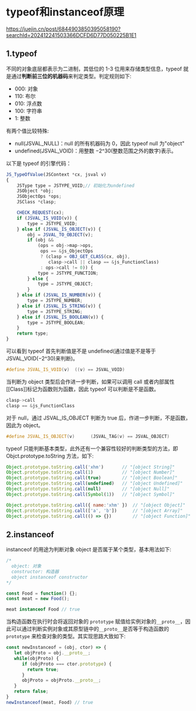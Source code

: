 # typeof和instanceof原理

https://juejin.cn/post/6844903850395058190?searchId=202412241503366DCFD6D77D050225B1E1

## 1.typeof

不同的对象底层都表示为二进制，其低位的 1-3 位用来存储类型信息，typeof 就是通过**判断前三位的机器码**来判定类型。判定规则如下:

- 000: 对象
- 110: 布尔
- 010: 浮点数
- 100: 字符串
- 1: 整数

有两个值比较特殊:

- null(JSVAL_NULL)：null 的所有机器码为 0，因此 typeof null 为"object"
- undefined(JSVAL_VOID)：用整数 −2^30(整数范围之外的数字)表示。

以下是 typeof 的引擎代码：

```js
JS_TypeOfValue(JSContext *cx, jsval v)
{
    JSType type = JSTYPE_VOID;// 初始化为undefined
    JSObject *obj;
    JSObjectOps *ops;
    JSClass *clasp;

    CHECK_REQUEST(cx);
    if (JSVAL_IS_VOID(v)) {
        type = JSTYPE_VOID;
    } else if (JSVAL_IS_OBJECT(v)) {
        obj = JSVAL_TO_OBJECT(v);
        if (obj &&
            (ops = obj->map->ops,
             ops == &js_ObjectOps
             ? (clasp = OBJ_GET_CLASS(cx, obj),
                clasp->call || clasp == &js_FunctionClass)
             : ops->call != 0)) {
            type = JSTYPE_FUNCTION;
        } else {
            type = JSTYPE_OBJECT;
        }
    } else if (JSVAL_IS_NUMBER(v)) {
        type = JSTYPE_NUMBER;
    } else if (JSVAL_IS_STRING(v)) {
        type = JSTYPE_STRING;
    } else if (JSVAL_IS_BOOLEAN(v)) {
        type = JSTYPE_BOOLEAN;
    }
    return type;
}
```

可以看到 typeof 首先判断值是不是 undefined(通过值是不是等于 JSVAL_VOID(−2^30)来判断)。

```c++
#define JSVAL_IS_VOID(v)  ((v) == JSVAL_VOID)
```

当判断为 object 类型后会作进一步判断，如果可以调用 call 或者内部属性[[Class]]标记为函数则为函数，因此 typeof 可以判断是不是函数。

```c++
clasp->call
clasp == &js_FunctionClass
```

对于 null，通过 JSVAL_IS_OBJECT 判断为 true 后，作进一步判断，不是函数，因此为 object。

```c++
#define JSVAL_IS_OBJECT(v)      (JSVAL_TAG(v) == JSVAL_OBJECT)
```

typeof 只能判断基本类型，此外还有一个兼容性较好的判断类型的方法，即 Objct.prototype.toString 方法，如下:

```js
Object.prototype.toString.call('xhm') 		// "[object String]"
Object.prototype.toString.call(1) 			// "[object Number]"
Object.prototype.toString.call(true) 		// "[object Boolean]"
Object.prototype.toString.call(undefined) 	// "[object Undefined]"
Object.prototype.toString.call(null) 		// "[object Null]"
Object.prototype.toString.call(Symbol(1)) 	// "[object Symbol]"

Object.prototype.toString.call({ name:'xhm' })  // "[object Object]"
Object.prototype.toString.call(['a', 'b']) 		// "[object Array]"
Object.prototype.toString.call(() => {}) 		// "[object Function]"
```



## 2.instanceof

instanceof 的用途为判断对象 object 是否属于某个类型，基本用法如下:

```js
/*
  object: 对象
  constructor: 构造器
  object instanceof constructor
*/

const Food = function() {};
const meat = new Food();

meat instanceof Food // true
```

当构造函数在执行时会将返回对象的 `prototype` 赋值给实例对象的`__proto__`，因此可以通过判断实例对象或其原型链中的`__proto__`是否等于构造函数的 `prototype` 来检查对象的类型。其实现思路大致如下:

```js
const newInstanceof = (obj, ctor) => {
   let objProto = obj.__proto__;
   while(objProto) {
      if (objProto === ctor.prototype) {
        return true;
      }
      objProto = objProto.__proto__;
   }
   return false;
}
newInstanceof(meat, Food) // true
```



